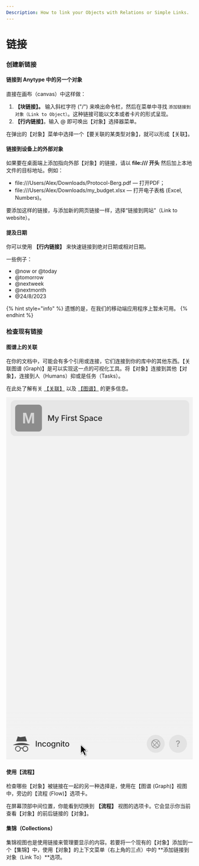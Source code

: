 ```yaml
---
Description: How to link your Objects with Relations or Simple Links.
---
```


# 链接

### 创建新链接

#### 链接到 Anytype 中的另一个对象

直接在画布（canvas）中这样做：

1. **【块链接】。** 输入斜杠字符 ("/") 来唤出命令栏，然后在菜单中寻找 `添加链接到对象（Link to Object）`。这种链接可能以文本或者卡片的形式呈现。
2. **【行内链接】**。输入 @ 即可唤出【对象】选择器菜单。

在弹出的【对象】菜单中选择一个【要关联的某类型对象】，就可以形成【关联】。

#### 链接到设备上的外部对象

如果要在桌面端上添加指向外部【对象】的链接，请以 **file:/// 开头** 然后加上本地文件的目标地址。例如：

* file:///Users/Alex/Downloads/Protocol-Berg.pdf — 打开PDF；
* file:///Users/Alex/Downloads/my\_budget.xlsx — 打开电子表格 (Excel, Numbers)。

要添加这样的链接，与添加新的网页链接一样，选择“链接到网站”（Link to website）。

#### 提及日期

你可以使用 **【行内链接】** 来快速链接到绝对日期或相对日期。

一些例子：

* @now or @today
* @tomorrow
* @nextweek
* @nextmonth
* @24/8/2023

{% hint style="info" %}
遗憾的是，在我们的移动端应用程序上暂未可用。
{% endhint %}

### 检查现有链接

#### 图谱上的关联

在你的文档中，可能会有多个引用或连接，它们连接到你的库中的其他东西。【关联图谱 (Graph)】是可以实现这一点的可视化工具。将【对象】连接到其他【对象】，连接到人（Humans）抑或是任务（Tasks）。

在此处了解有关 [【关联】](../../basics/relations/ "mention") 以及 [【图谱】](../../basics/graph.md "mention") 的更多信息。

![](<../../../.gitbook/assets/image (22).png>)

#### 使用【流程】

检查哪些【对象】被链接在一起的另一种选择是，使用在【图谱 (Graph)】视图中，旁边的【流程 (Flow)】选项卡。

在屏幕顶部中间位置，你能看到切换到 **【流程】** 视图的选项卡。它会显示你当前查看【对象】的前后链接的【对象】。

#### 集锦（Collections）

集锦视图也是使用链接来管理要显示的内容。若要将一个现有的【对象】添加到一个【集锦】中，使用【对象】的上下文菜单（右上角的三点）中的 **添加链接到对象（Link To）**选项。
